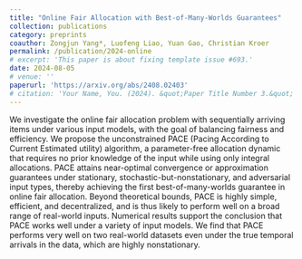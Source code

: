 ```yaml
---
title: "Online Fair Allocation with Best-of-Many-Worlds Guarantees"
collection: publications
category: preprints
coauthor: Zongjun Yang*, Luofeng Liao, Yuan Gao, Christian Kroer
permalink: /publication/2024-online
# excerpt: 'This paper is about fixing template issue #693.'
date: 2024-08-05
# venue: ''
paperurl: 'https://arxiv.org/abs/2408.02403'
# citation: 'Your Name, You. (2024). &quot;Paper Title Number 3.&quot; <i>GitHub Journal of Bugs</i>. 1(3).'
---
```


We investigate the online fair allocation problem with sequentially arriving items under various input models, with the goal of balancing fairness and efficiency. We propose the unconstrained PACE (Pacing According to Current Estimated utility) algorithm, a parameter-free allocation dynamic that requires no prior knowledge of the input while using only integral allocations. PACE attains near-optimal convergence or approximation guarantees under stationary, stochastic-but-nonstationary, and adversarial input types, thereby achieving the first best-of-many-worlds guarantee in online fair allocation. Beyond theoretical bounds, PACE is highly simple, efficient, and decentralized, and is thus likely to perform well on a broad range of real-world inputs. Numerical results support the conclusion that PACE works well under a variety of input models. We find that PACE performs very well on two real-world datasets even under the true temporal arrivals in the data, which are highly nonstationary. 

<!-- ---
title: "Paper Title Number 4"
collection: publications
category: conferences
permalink: /publication/2024-02-17-paper-title-number-4
excerpt: 'This paper is about fixing template issue #693.'
date: 2024-02-17
venue: 'GitHub Journal of Bugs'
paperurl: 'http://academicpages.github.io/files/paper3.pdf'
citation: 'Your Name, You. (2024). &quot;Paper Title Number 3.&quot; <i>GitHub Journal of Bugs</i>. 1(3).'
---

The contents above will be part of a list of publications, if the user clicks the link for the publication than the contents of section will be rendered as a full page, allowing you to provide more information about the paper for the reader. When publications are displayed as a single page, the contents of the above "citation" field will automatically be included below this section in a smaller font. -->
